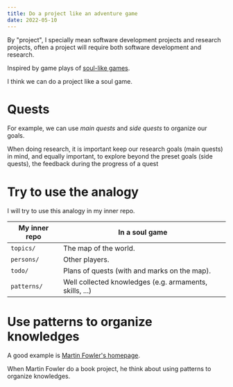 ```yaml
---
title: Do a project like an adventure game
date: 2022-05-10
---
```


By "project", I specially mean software development projects and research projects,
often a project will require both software development and research.

Inspired by game plays of [soul-like games](https://en.wikipedia.org/wiki/Dark_Souls).

I think we can do a project like a soul game.

# Quests

For example, we can use _main quests_ and _side quests_ to organize our goals.

When doing research, it is important keep our research goals (main quests) in mind,
and equally important, to explore beyond the preset goals (side quests),
the feedback during the progress of a quest

# Try to use the analogy

I will try to use this analogy in my inner repo.

| My inner repo | In a soul game                                          |
| ------------- | ------------------------------------------------------- |
| `topics/`     | The map of the world.                                   |
| `persons/`    | Other players.                                          |
| `todo/`       | Plans of quests (with and marks on the map).            |
| `patterns/`   | Well collected knowledges (e.g. armaments, skills, ...) |

# Use patterns to organize knowledges

A good example is [Martin Fowler's homepage](https://martinfowler.com/).

When Martin Fowler do a book project,
he think about using patterns to organize knowledges.
